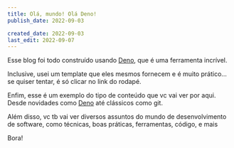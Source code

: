 ```yaml
---
title: Olá, mundo! Olá Deno!
publish_date: 2022-09-03

created_date: 2022-09-03
last_edit: 2022-09-07
---
```


Esse blog foi todo construído usando [Deno](./deno), que é uma ferramenta
incrível.

Inclusive, usei um template que eles mesmos fornecem e é muito prático... se
quiser tentar, é só clicar no link do rodapé.

Enfim, esse é um exemplo do tipo de conteúdo que vc vai ver por aqui. Desde
novidades como [Deno](./deno) até clássicos como git.

<!-- TODO: adicionar link para post do git aqui! -->

Além disso, vc tb vai ver diversos assuntos do mundo de desenvolvimento de
software, como técnicas, boas práticas, ferramentas, código, e mais

Bora!
